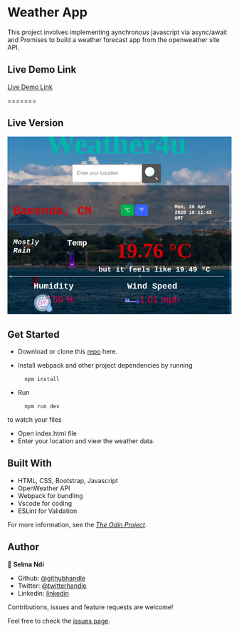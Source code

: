 # Weather App
This project involves implementing aynchronous javascript via async/await and Promises to build a weather forecast app from the openweather site API.

## Live Demo Link

[Live Demo Link](https://raw.githack.com/Datagirlcmr/Weather-App/feature/dist/index.html)

=======

## Live Version

<img src='src/images/weatherapp.png' alt='weather app'>

## Get Started

- Download or clone this [repo](https://github.com/Datagirlcmr/Weather-App) here.
- Install webpack and other project dependencies by running

        npm install

- Run 

        npm run dev

to watch your files
- Open index.html file 
- Enter your location and view the weather data.

## Built With

- HTML, CSS, Bootstrap, Javascript
- OpenWeather API
- Webpack for bundling
- Vscode for coding
- ESLint for Validation


For more information, see the
[*The Odin Project*](https://www.theodinproject.com/courses/javascript/lessons/weather-app).

## Author

👤 **Selma Ndi**

- Github: [@githubhandle](https://github.com/Datagirlcmr)
- Twitter: [@twitterhandle](https://twitter.com/SelmaNdi)
- Linkedin: [linkedin](https://www.linkedin.com/in/selma-ndi-datagirl-imba-8976ab32/)


Contributions, issues and feature requests are welcome! 

Feel free to check the [issues page](https://github.com/Datagirlcmr/Weather-App/issues).
